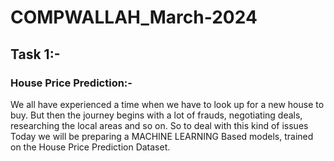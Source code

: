 # COMPWALLAH_March-2024
## Task 1:-
### House Price Prediction:-
We all have experienced a time when we have to look up for a new house to buy. But then the journey begins with a lot of frauds, negotiating deals, researching the local areas and so on.
So to deal with this kind of issues Today we will be preparing a MACHINE LEARNING Based models, trained on the House Price Prediction Dataset. 
